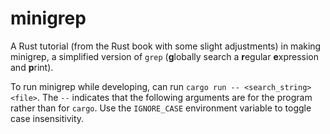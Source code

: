 # minigrep

A Rust tutorial (from the Rust book with some slight adjustments) in making minigrep, a simplified version of `grep` (**g**lobally search a **r**egular **e**xpression and **p**rint). 

To run minigrep while developing, can run `cargo run -- <search_string> <file>`. The `--` indicates that the following arguments are for the program rather than for `cargo`. Use the `IGNORE_CASE` environment variable to toggle case insensitivity.
